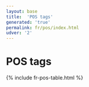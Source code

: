 ```yaml
---
layout: base
title:  'POS tags'
generated: 'true'
permalink: fr/pos/index.html
udver: '2'
---
```


# POS tags

{% include fr-pos-table.html %}
